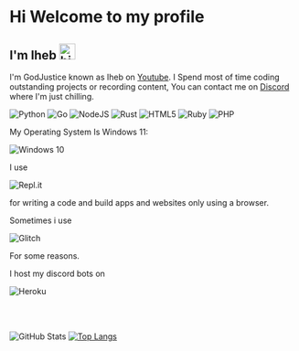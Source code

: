 # Hi Welcome to my profile

## I'm Iheb <img src="https://user-images.githubusercontent.com/1303154/88677602-1635ba80-d120-11ea-84d8-d263ba5fc3c0.gif" width="28px" alt="hi">

I'm GodJustice known as Iheb on [Youtube](https://www.youtube.com/channel/UC534Pck1pfLsVoUJpSMOg7A). I Spend most of time coding outstanding projects or recording content, You can contact me on [Discord](https://www.discord.gg/marski) where I'm just chilling.





![Python](https://img.shields.io/badge/python-%2314354C.svg?style=for-the-badge&logo=python&logoColor=white)
![Go](https://img.shields.io/badge/go-%2300ADD8.svg?style=for-the-badge&logo=go&logoColor=white)
![NodeJS](https://img.shields.io/badge/node.js-%2343853D.svg?style=for-the-badge&logo=node.js&logoColor=white)
![Rust](https://img.shields.io/badge/rust-%23000000.svg?style=for-the-badge&logo=rust&logoColor=white)
![HTML5](https://img.shields.io/badge/html5-%23E34F26.svg?style=for-the-badge&logo=html5&logoColor=white)
![Ruby](https://img.shields.io/badge/ruby-%23CC342D.svg?style=for-the-badge&logo=ruby&logoColor=white)
![PHP](https://img.shields.io/badge/php-%23777BB4.svg?style=for-the-badge&logo=php&logoColor=white)


My Operating System Is Windows 11:

![Windows 10](https://img.shields.io/badge/Windows-0078D6?style=for-the-badge&logo=windows&logoColor=white)

I use

![Repl.it](https://img.shields.io/badge/Repl.it-%230D101E.svg?style=for-the-badge&logo=replit&logoColor=white)

 for writing a code and build apps and websites only using a browser.

Sometimes i use

![Glitch](https://img.shields.io/badge/glitch-%233333FF.svg?style=for-the-badge&logo=glitch&logoColor=white)

For some reasons.

I host my discord bots on

![Heroku](https://img.shields.io/badge/heroku-%23430098.svg?style=for-the-badge&logo=heroku&logoColor=white)


<br />
<br />



![GitHub Stats](https://github-readme-stats.vercel.app/api?username=GodJustice&theme=radical)
[![Top Langs](https://github-readme-stats.vercel.app/api/top-langs/?username=GodJustice&layout=compact)](https://github.com/anuraghazra/github-readme-stats)
